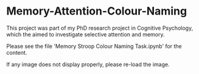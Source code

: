# Memory-Attention-Colour-Naming
This project was part of my PhD research project in Cognitive Psychology, which the aimed to investigate selective attention and memory. 

Please see the file 'Memory Stroop Colour Naming Task.ipynb' for the content.

If any image does not display properly, please re-load the image.
